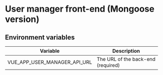 # User manager front-end (Mongoose version)

## Environment variables

| Variable  | Description |
| --- | --- |
| VUE_APP_USER_MANAGER_API_URL | The URL of the back-end (required) |
